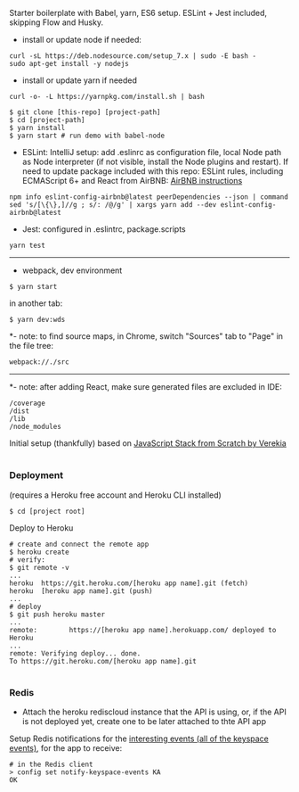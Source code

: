 Starter boilerplate with Babel, yarn, ES6 setup.
ESLint + Jest included, skipping Flow and Husky.

- install or update node if needed:
```
curl -sL https://deb.nodesource.com/setup_7.x | sudo -E bash -
sudo apt-get install -y nodejs
```

- install or update yarn if needed
```
curl -o- -L https://yarnpkg.com/install.sh | bash
```


```
$ git clone [this-repo] [project-path]
$ cd [project-path]
$ yarn install
$ yarn start # run demo with babel-node
```
- ESLint: IntelliJ setup: add .eslinrc as configuration file, local Node path as Node interpreter (if not visible, install the Node plugins and restart). If need to update package included with this repo: ESLint rules, including ECMAScript 6+ and React from AirBNB:
[AirBNB instructions](https://www.npmjs.com/package/eslint-config-airbnb)

```
npm info eslint-config-airbnb@latest peerDependencies --json | command sed 's/[\{\},]//g ; s/: /@/g' | xargs yarn add --dev eslint-config-airbnb@latest
```
- Jest: configured in .eslintrc, package.scripts
```
yarn test
```

___

- webpack, dev environment
```
$ yarn start
```
in another tab:
```
$ yarn dev:wds
```
*- note: to find source maps, in Chrome, switch "Sources" tab to "Page" in the file tree:
```
webpack://./src
```
___
*- note: after adding React, make sure generated files are excluded in IDE:
```$xslt
/coverage
/dist
/lib
/node_modules
```


Initial setup (thankfully) based on [JavaScript Stack from Scratch by Verekia](https://github.com/verekia/js-stack-from-scratch)

#

### Deployment
(requires a Heroku free account and Heroku CLI installed)
```
$ cd [project root]
```
Deploy to Heroku
```
# create and connect the remote app
$ heroku create
# verify:
$ git remote -v
...
heroku	https://git.heroku.com/[heroku app name].git (fetch)
heroku	[heroku app name].git (push)
...
# deploy
$ git push heroku master
...
remote:        https://[heroku app name].herokuapp.com/ deployed to Heroku
...
remote: Verifying deploy... done.
To https://git.heroku.com/[heroku app name].git
```

#
### Redis
- Attach the heroku rediscloud instance that the API is using, or, if the API is not deployed yet, create one to be later attached to thte API app

Setup Redis notifications for the [interesting events (all of the keyspace events)](https://redis.io/topics/notifications), for the app to receive:
```
# in the Redis client
> config set notify-keyspace-events KA
OK
```
#


